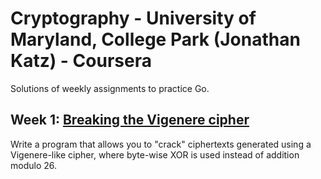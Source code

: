 # Cryptography - University of Maryland, College Park (Jonathan Katz) - Coursera

Solutions of weekly assignments to practice Go.

## Week 1: [Breaking the Vigenere cipher][w1]

Write a program that allows you to "crack" ciphertexts generated using a Vigenere-like cipher, where byte-wise XOR is used instead of addition modulo 26. 


[w1]: week_01-vigenere/